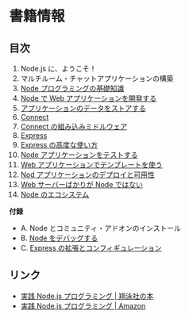# 書籍情報

## 目次

1. Node.js に、ようこそ！
2. マルチルーム・チャットアプリケーションの構築
3. [Node プログラミングの基礎知識](03/)
4. [Node で Web アプリケーションを開発する](04/)
5. [アプリケーションのデータをストアする](05/)
6. [Connect](06/)
7. [Connect の組み込みミドルウェア](07/)
8. [Express](08/)
9. [Express の高度な使い方](09/)
10. [Node アプリケーションをテストする](10/)
11. [Web アプリケーションでテンプレートを使う](11/)
12. [Nod アプリケーションのデプロイと可用性](12/)
13. [Web サーバーばかりが Node ではない](13/)
14. [Node のエコシステム](14/)

__付録__

- A. Node とコミュニティ・アドオンのインストール
- B. [Node をデバッグする](B/)
- C. [Express の拡張とコンフィギュレーション](C/)


## リンク

- [実践 Node.js プログラミング | 翔泳社の本](http://www.shoeisha.co.jp/book/detail/9784798129471)
- [実践 Node.js プログラミング | Amazon](http://www.amazon.co.jp/dp/479812947X)
